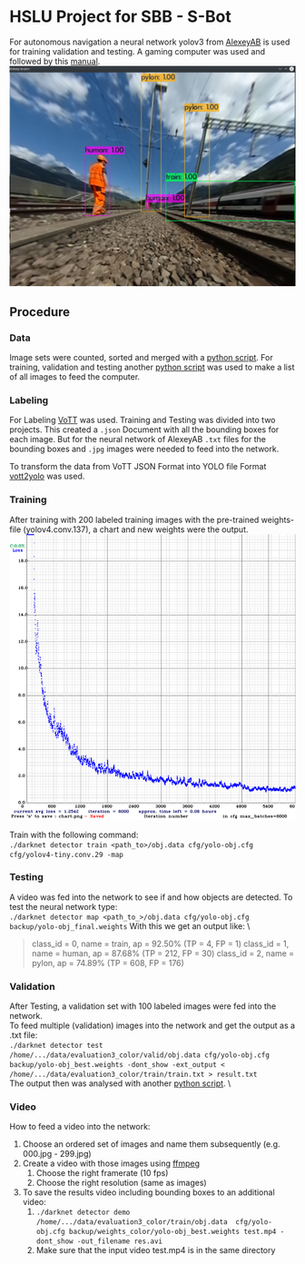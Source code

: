 # HSLU Project for SBB - S-Bot

For autonomous navigation a neural network yolov3 from [AlexeyAB](https://github.com/AlexeyAB/darknet) is used for training validation and testing.
A gaming computer was used and followed by this [manual](https://github.com/AlexeyAB/darknet#how-to-train-to-detect-your-custom-objects).
![Image](pictures/deepbrain_detection.png)

## Procedure
### Data
Image sets were counted, sorted and merged with a [python script](./count_sort.py).
For training, validation and testing another [python script](./darknet_scripts/create_txt.py) was used to make a list of all images to feed the computer.

### Labeling
For Labeling [VoTT](https://github.com/microsoft/VoTT) was used. Training and Testing was divided into two projects.
This created a `.json` Document with all the bounding boxes for each image. But for the neural network of AlexeyAB `.txt` files for the bounding boxes and `.jpg` images were needed to feed into the network.

To transform the data from VoTT JSON Format into YOLO file Format [vott2yolo](https://cnpmjs.org/package/vott2yolo) was used.

### Training
After training with 200 labeled training images with the pre-trained weights-file (yolov4.conv.137), a chart and new weights were the output.
![chart](./pictures/chart1.png)

Train with the following command: \
`./darknet detector train <path_to>/obj.data cfg/yolo-obj.cfg cfg/yolov4-tiny.conv.29 -map`

### Testing
A video was fed into the network to see if and how objects are detected.
To test the neural network type: \
`./darknet detector map <path_to_>/obj.data cfg/yolo-obj.cfg backup/yolo-obj_final.weights`
With this we get an output like: \

> class_id = 0, name = train, ap = 92.50%   	 (TP = 4, FP = 1)
> class_id = 1, name = human, ap = 87.68%   	 (TP = 212, FP = 30) 
> class_id = 2, name = pylon, ap = 74.89%   	 (TP = 608, FP = 176) 


### Validation
After Testing, a validation set with 100 labeled images were fed into the network. \
To feed multiple (validation) images into the network and get the output as a .txt file: \
`./darknet detector test /home/.../data/evaluation3_color/valid/obj.data cfg/yolo-obj.cfg backup/yolo-obj_best.weights -dont_show -ext_output < /home/.../data/evaluation3_color/train/train.txt > result.txt` \
The output then was analysed with another [python script](./darknet_scripts/neural_net_score.py). \

### Video
How to feed a video into the network:
1. Choose an ordered set of images and name them subsequently (e.g. 000.jpg - 299.jpg)
2. Create a video with those images using [ffmpeg](https://hamelot.io/visualization/using-ffmpeg-to-convert-a-set-of-images-into-a-video/)
   1. Choose the right framerate (10 fps)
   2. Choose the right resolution (same as images)
3. To save the results video including bounding boxes to an additional video:
   1. `./darknet detector demo /home/.../data/evaluation3_color/train/obj.data  cfg/yolo-obj.cfg backup/weights_color/yolo-obj_best.weights test.mp4 -dont_show -out_filename res.avi`
   2.  Make sure that the input video test.mp4 is in the same directory



